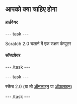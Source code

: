 ## आपको क्या चाहिए होगा

#### हार्डवेयर

\--- task \---

Scratch 2.0 चलाने में एक सक्षम कंप्यूटर

#### सॉफ्टवेयर

\--- /task \---

\--- task \---

स्क्रैच 2.0 (या तो [ऑनलाइन](https://scratch.mit.edu/projects/editor/) या [ऑफ़लाइन](https://scratch.mit.edu/scratch2download/))

\--- /task \---